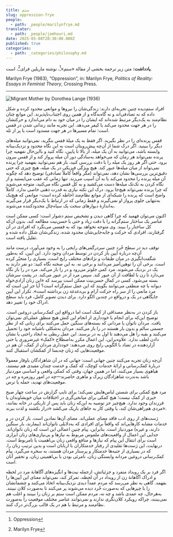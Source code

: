 ```yaml
---
title: ستم
slug: oppression-frye
people:
  - path: _people/marilynfrye.md
translator:
  - path: _people/jomhouri.md
date: 2025-05-08T20:30:00.000Z
published: true
categories:
  - path: _categories/philosophy.md
---
```



**یادداشت:** متن زیر ترجمة بخشی از مقالة «ستم»[^1]، نوشتة ماریلین فرای[^2]، است.

<p dir="ltr">
Marilyn Frye (1983), “Oppression”, in: Marilyn Frye, <i>Politics of Reality: Essays in Feminist Theory</i>, Crossing Press.
</p>

---

![Migrant Mother by Dorothea Lange (1936)](https://assets.tina.io/b6b0cb5c-4b1b-43f4-9bea-8d6867c09320/magazine/Oppression/Lange-MigrantMother02.jpg "Migrant Mother by Dorothea Lange (1936)")
<br>



افراد ستم‌دیده چنین تجربه‌ای دارند: زندگی‌شان را نیروها و موانعی محدود کرده و شکل داده که نه تصادفی‌اند و نه گاه‌به‌گاه و از همین روی اجتناب‌ناپذیرند. این موانع چنان نظام‌مند به یک‌دیگر مرتبط‌ شده‌اند که ایشان را در میان خود به دام می‌اندازد و حرکتشان را در هر جهت محدود می‌کند یا کیفر می‌دهد. این تجربه مانند زندانی شدن در قفس است: تمام مسیرها در هر جهت مسدود است یا پر از تله.

قفس پرنده‌ای را در نظر بگیرید. اگر فقط به یک میلۀ قفس بنگرید، نمی‌توانید  میله‌های دیگر را ببینید. اگر درک شما از آن‌چه پیشِ‌رویتان است به این نگاه محدود و نزدیک‌بینانه وابسته باشد، می‌توانید به آن یک میله، از بالا تا پایین، نگاه کنید و بااین‌حال نفهمید چرا پرنده نمی‌تواند هر زمان که می‌خواهد به‌سادگی دور آن میله پرواز کند و از قفس بیرون برود. حتی اگر هر روز یک میله را با دقت بررسی کنید، باز هم نمی‌توانید بفهمید چرا پرنده نمی‌تواند از میان میله‌ها عبور کند. هیچ ویژگی فیزیکی در یک میله، هیچ چیزی که حتی دقیق‌ترین بررسی‌ها نشان دهد، نمی‌تواند (مگر واقعاً کاملاً تصادفی) توضیح دهد که چگونه آن میله پرنده را محدود می‌کند یا به آن آسیب می‌زند. تنها زمانی که عقب می‌ایستید و از نگاه کردن به تک‌تک میله‌ها دست می‌کشید و به کل قفس نگاه می‌کنید، متوجه می‌شوید که چرا پرنده نمی‌تواند هیچ‌جا برود. درک این نکته نیازی به قدرت ذهنی خاصی ندارد. کاملاً واضح است که پرنده را شبکه‌ای از موانع نظام‌مند احاطه کرده‌ است- موانعی که هیچ‌یک به‌تنهایی جلوی پرواز او نمی‌گیرند و فقط زمانی که در ارتباط با یک‌دیگر قرار می‌گیرند به‌اندازۀ دیوارهای سخت یک سیاه‌چال محدودکننده می‌شوند.

اکنون می‌توان فهمید که چرا گاهی دیدن و تشخیص ستم دشوار است: کسی ممکن است عناصر یک ساختار ستم‌گرانه را با دقت زیاد و حتی با حسن‌نیت مطالعه کند، بدون آن‌که کل ساختار را ببیند. وی متوجه نخواهد بود که به قفسی می‌نگرد که افرادی در آن گرفتارند، افرادی که حرکت و جابه‌جایی‌شان محدود شده، زندگی‌شان شکل داده شده و تقلیل یافته است.

توقف دید در سطح خُرد چنین سردرگمی‌های رایجی را به وجود می‌آورد، درست مانند آن‌چه دربارة آیین باز کردن در توسط مردان وجود دارد. این آیین، که به‌طور شگفت‌انگیزی در میان طبقات و نژادهای مختلف رایج است، بسیاری را متحیّر کرده است. برخی آن را توهین‌آمیز می‌دانند و برخی نه. به این صحنه نگاه کنید: دو نفر دارند به یک در نزدیک می‌شوند. مرد کمی جلوتر می‌رود و در را باز می‌کند. مرد در را باز نگاه می‌دارد تا زن با لطافت از آن عبور کند. سپس مرد از در عبور می‌کند. در پشت سرشان بسته می‌شود. کسی در کمال حسن‌نیت ممکن است بپرسد که «این زنان آزادی‌خواه دیوانه با چه منطقی می‌توانند بگویند که این عمل ستم‌گرانه است؟ آیا جز این است که مرد مانعی را از سر راه حرکت آرام و بی‌دغدغة زن برداشته است». تکرار این آیین جایگاهی در یک و درواقع در چندین الگو دارد. برای دیدن تصویر کامل، فرد باید سطح ادراک خود را تغییر دهد.

باز کردن در به‌نظر مصداقی از کمک است اما درواقع این کمک‌رسانی دروغین است. توضیح این‌که برای انجام یا خودداری از انجام این کنش هیچ منطق عملی‌ای نمی‌توان یافت. مردان ناتوان یا مردانی که بسته‌های سنگین حمل می‌کنند برای زنانی که از نظر جسمی سالم و بدون بار هستند در را باز می‌کنند. مردان به‌شکلی ناشیانه خود را تحمیل می‌کنند و بقیه را هل می‌دهند تا اول به در برسند. این عمل ربطی به ایجاد راحتی یا نشان دادن لطف ندارد. علاوه‌براین، این اعمال مکررِ به‌اصطلاح «کمکِ» غیرضروری یا حتی آزاردهنده در تضاد با الگویی رایج روی می‌دهند: خودداری مردان از کمک، آن هم در موقعیت‌هایی که زنان چه‌بسا از کمکشان استقبال کنند.

آن‌چه زنان تجربه می‌کنند چنین جهانی است: جهانی که در آن شاهزادگان باوقار معمولاً دربارۀ کمک‌رسانی و ارائۀ خدمات کوچک، که کمک و خدمت چندان مفیدی هم نیستند، هیاهوی بسیار می‌کنند، اما در همین جهان، وقتی که کمکی واقعی و اساسی‌ موردنیاز باشد به‌ندرت شاهزادگان زیرک و ماهری حاضرند—چه در امور روزمره و چه در موقعیت‌های تهدید، حمله یا ترس.

مرد هیچ کمکی برای شستن لباس‌هایش نمی‌کند؛ برای تایپ گزارش در ساعت چهار صبح خبری از کمک نیست؛ هیچ کمکی برای میانجی‌گری در اختلافات میان خویشاوندان یا فرزندان وجود ندارد. هیچ‌چیز جز توصیه به این‌که زنان باید پس از تاریکی در خانه بمانند، مردی هم‌راهی‌شان کند، یا وقتی کار به جاهای باریک می‌کشد «دراز بکشند و لذت ببرند».

ژست‌های از روی ادب فاقد معنای عملی‌اند. معنای آن‌ها نمادین است. باز کردن در و خدمات مشابه کارهایی‌اند که واقعاً برای افرادی که به‌دلایلی ناتوان‌اند (بیمار‌ند، بار سنگین دارند، و غیره) موردنیاز است. بنابراین، پیام چنین اعمالی این است که زنان ناتوان‌اند. جدایی این اعمال از واقعیت‌های ملموس مربوط به نیازها و بی‌نیازی‌های زنان ابزاری است برای انتقال این پیام که نیازها و منافع واقعی زنان بی‌اهمیت یا نامربوط است. درنهایت، این ژست‌ها تقلیدی از رفتار خدمتکاران با اربابان است و بدین ترتیب زنان را، که در بسیاری از جنبه‌ها خدمتکار و پرستار مردان هستند، به سخره می‌گیرد. پیام کمک‌رسانی دروغین مردانه وابستگی زنان، نامرئی بودن یا بی‌اهمیتی زنان، و تحقیر آنان است.

اگر فرد بر یک رویداد منفرد و جزئياتش، ازجمله نیت‌ها و انگیزه‌های آگاهانۀ مرد در لحظه و ادراک آگاهانۀ زن از رویداد در آن لحظه، تمرکز کند، نمی‌تواند معنای این‌ آیین‌ها را بفهمد. گاهی به نظر می‌رسد که مردم عمداً دیدی نزدیک‌بینانه اتخاذ می‌کنند و چشمانشان را با چیزهایی که به‌صورت خُرد دیده می‌شوند پر می‌کنند تا به‌صورت کلان نبینند. به‌هرحال، چه عمدی باشد و چه نه، مردم ممکن است ستم بر زنان را نبینند و اغلب هم نمی‌بینند، چراکه رویکرد کلان‌نگری ندارند و نمی‌توانند عناصر مختلف موقعیت را به‌صورت نظام‌مند و مرتبط با هم در یک قالب بزرگ‌تر درک کنند.

[^1]: Oppression
[^2]: Marilyn Frye
